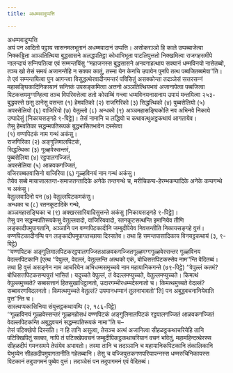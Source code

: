 ```yaml
---
title: अधम्मवादुप्पत्ति

---
```

अधम्मवादुप्पत्ति  
अयं पन आदितो पट्ठाय सासनमलभूतानं अधम्मवादानं उप्पत्ति। असोकरञ्‍ञो हि काले उप्पब्बाजेत्वा निक्‍कड्ढिता अञ्‍ञतित्थिया बुद्धसासने अलद्धपतिट्ठा कोधाभिभूता पाटलिपुत्ततो निक्खमित्वा राजगहसमीपे नालन्दायं सन्‍निपतित्वा एवं सम्मन्तयिंसु ‘‘महाजनस्स बुद्धसासने अनवगाहत्थाय सक्यानं धम्मविनयो नासेतब्बो, तञ्‍च खो तेसं समयं अजानन्तेहि न सक्‍का कातुं, तस्मा येन केनचि उपायेन पुनपि तत्थ पब्बजितब्बमेवा’’ति। ते एवं सम्मन्तयित्वा पुन आगन्त्वा विसुद्धत्थेरवादीनमन्तरं पविसितुं असक्‍कोन्ता तदञ्‍ञेसं सत्तरसन्‍नं महासङ्घिकादिनिकायानं सन्तिकं उपसङ्कमित्वा अत्तनो अञ्‍ञतित्थियभावं अजानापेत्वा पब्बजित्वा पिटकत्तयमुग्गण्हित्वा तञ्‍च विपरिवत्तेत्वा ततो कोसम्बिं गन्त्वा धम्मविनयनासनाय उपायं मन्तयित्वा २५३-बुद्धवस्से छसु ठानेसु वसन्ता (१) हेमवतिको (२) राजगिरिको (३) सिद्धत्थिको (४) पुब्बसेलियो (५) अपरसेलियो (६) वाजिरियो (७) वेतुल्‍लो (८) अन्धको (९) अञ्‍ञमहासङ्घिकोति नव अभिनवे निकाये उप्पादेसुं [निकायसङ्गहे ९-पिट्ठे]। तेसं नामानि च लद्धियो च कथावत्थुअट्ठकथायं आगतायेव।  
तेसु हेमवतिका सद्धम्मपतिरूपकं बुद्धभासितभावेन दस्सेत्वा  
(१) वण्णपिटकं नाम गन्थं अकंसु।  
राजगिरिका (२) अङ्गुलिमालपिटकं,  
सिद्धत्थिका (३) गूळ्हवेस्सन्तरं,  
पुब्बसेलिया (४) रट्ठपालगज्‍जितं,  
अपरसेलिया (५) आळवकगज्‍जितं,  
वजिरपब्बतवासिनो वाजिरिया (६) गूळ्हविनयं नाम गन्थं अकंसु।  
तेयेव सब्बे मायाजालतन्त-समाजतन्तादिके अनेके तन्तगन्थे च, मरीचिकप्प-हेरम्भकप्पादिके अनेके कप्पगन्थे च अकंसु।  
वेतुल्‍लवादिनो पन (७) वेतुल्‍लपिटकमकंसु।  
अन्धका च (८) रतनकूटादिके गन्थे,  
अञ्‍ञमहासङ्घिका च (९) अक्खरसारियादिसुत्तन्ते अकंसु [निकायसङ्गहे ९-पिट्ठे]।  
तेसु पन सद्धम्मपतिरूपकेसु वेतुल्‍लवादो, वाजिरियवादो, रतनकूटसत्थन्ति इमानियेव तीणि लङ्कादीपमुपागतानि, अञ्‍ञानि पन वण्णपिटकादीनि जम्बुदीपेयेव निवत्तन्तीति निकायसङ्गहे वुत्तं। वण्णपिटकादीनम्पि पन लङ्कादीपमुपागतच्छाया दिस्सतेव। तथा हि समन्तपासादिकाय विनयट्ठकथायं (३, ९-पिट्ठे)  
‘‘वण्णपिटक अङ्गुलिमालपिटकरट्ठपालगज्‍जितआळवकगज्‍जितगूळ्हमग्गगूळ्हवेस्सन्तर गूळ्हविनय वेदल्‍लपिटकानि [एत्थ ‘‘वेपुल्‍ल, वेदल्‍लं, वेतुल्‍लन्ति अत्थको एकं, बोधिसत्तपिटकस्सेव नाम’’न्ति वेदितब्बं। तथा हि वुत्तं असङ्गेन नाम आचरियेन अभिधम्मसमुच्‍चये नाम महायानिकगन्ते (७९-पिट्ठे) ‘‘वेपुल्‍लं कतमं? बोधिसत्तपिटकसम्पयुत्तं भासितं। यदुच्‍चते वेपुल्‍लं, तं वेदल्‍लमप्युच्‍चते, वेतुल्‍लमप्युच्‍चते। किमत्थं वेपुल्‍लमुच्‍चते? सब्बसत्तानं हितसुखाधिट्ठानतो, उदारगम्भीरधम्मदेसनातो च। किमत्थमुच्‍चते वेदल्‍लं? सब्बावरणविदलनतो। किमत्थमुच्‍चते वेतुल्‍लं? उपमानधम्मानं तुलनाभावतो’’ति] पन अबुद्धवचनानियेवाति वुत्त’’न्ति च।  
सारत्थप्पकासिनिया संयुत्तट्ठकथायम्पि (२, १८६-पिट्ठे)  
‘‘गूळ्हविनयं गूळ्हवेस्सन्तरं गूळ्हमहोसधं वण्णपिटकं अङ्गुलिमालपिटकं रट्ठपालगज्‍जितं आळवकगज्‍जितं वेदल्‍लपिटकन्ति अबुद्धवचनं सद्धम्मपतिरूपकं नामा’’ति च–  
तेसं पटिक्खेपो दिस्सति। न हि तानि असुत्वा, तेसञ्‍च अत्थं अजानित्वा सीहळट्ठकथाचरियेहि तानि पटिक्खिपितुं सक्‍का, नापि तं पटिक्खेपवचनं जम्बुदीपिकट्ठकथाचरियानं वचनं भवितुं, महामहिन्दत्थेरस्स सीहळदीपं गमनसमये तेसंयेव अभावतो। तस्मा तानि च तदञ्‍ञानि च महायानिकपिटकानि तंकालिकानि येभुय्येन सीहळदीपमुपागतानीति गहेतब्बानि। तेसु च वज्‍जिपुत्तकगणपरियापन्‍नस्स धम्मरुचिनिकायस्स पिटकानं तदुपागमनं पुब्बेव वुत्तं। तदञ्‍ञेसं पन तदुपागमनं एवं वेदितब्बं।  
